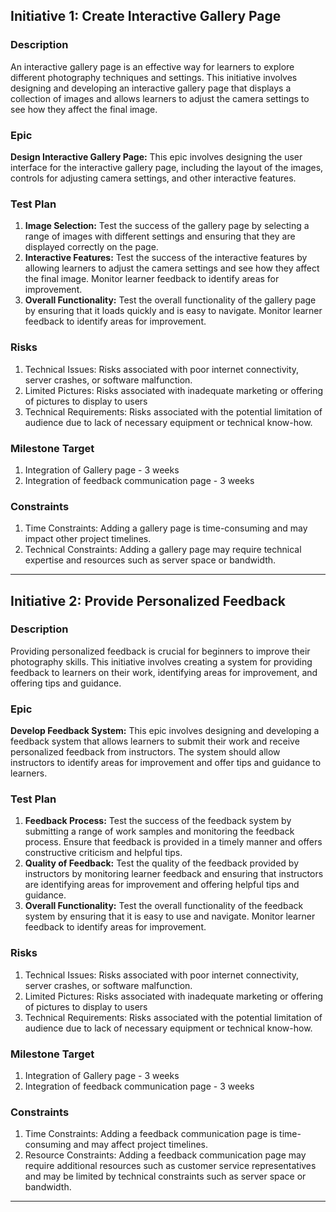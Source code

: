 ## Initiative 1: Create Interactive Gallery Page

### Description
An interactive gallery page is an effective way for learners to explore different photography techniques and settings. This initiative involves designing and developing an interactive gallery page that displays a collection of images and allows learners to adjust the camera settings to see how they affect the final image.

### Epic
**Design Interactive Gallery Page:** This epic involves designing the user interface for the interactive gallery page, including the layout of the images, controls for adjusting camera settings, and other interactive features.

### Test Plan
1. **Image Selection:** Test the success of the gallery page by selecting a range of images with different settings and ensuring that they are displayed correctly on the page.
2. **Interactive Features:** Test the success of the interactive features by allowing learners to adjust the camera settings and see how they affect the final image. Monitor learner feedback to identify areas for improvement.
3. **Overall Functionality:** Test the overall functionality of the gallery page by ensuring that it loads quickly and is easy to navigate. Monitor learner feedback to identify areas for improvement.

### Risks
1. Technical Issues: Risks associated with poor internet connectivity, server crashes, or software malfunction.
2. Limited Pictures: Risks associated with inadequate marketing or offering of pictures to display to users
3. Technical Requirements: Risks associated with the potential limitation of audience due to lack of necessary equipment or technical know-how.

### Milestone Target
1. Integration of Gallery page - 3 weeks
2. Integration of feedback communication page - 3 weeks

### Constraints
1. Time Constraints: Adding a gallery page is time-consuming and may impact other project timelines.
2. Technical Constraints: Adding a gallery page may require technical expertise and resources such as server space or bandwidth.

---------------------------------------------------

## Initiative 2: Provide Personalized Feedback

### Description
Providing personalized feedback is crucial for beginners to improve their photography skills. This initiative involves creating a system for providing feedback to learners on their work, identifying areas for improvement, and offering tips and guidance.

### Epic
**Develop Feedback System:** This epic involves designing and developing a feedback system that allows learners to submit their work and receive personalized feedback from instructors. The system should allow instructors to identify areas for improvement and offer tips and guidance to learners.

### Test Plan
1. **Feedback Process:** Test the success of the feedback system by submitting a range of work samples and monitoring the feedback process. Ensure that feedback is provided in a timely manner and offers constructive criticism and helpful tips.
2. **Quality of Feedback:** Test the quality of the feedback provided by instructors by monitoring learner feedback and ensuring that instructors are identifying areas for improvement and offering helpful tips and guidance.
3. **Overall Functionality:** Test the overall functionality of the feedback system by ensuring that it is easy to use and navigate. Monitor learner feedback to identify areas for improvement.

### Risks
1. Technical Issues: Risks associated with poor internet connectivity, server crashes, or software malfunction.
2. Limited Pictures: Risks associated with inadequate marketing or offering of pictures to display to users
3. Technical Requirements: Risks associated with the potential limitation of audience due to lack of necessary equipment or technical know-how.

### Milestone Target
1. Integration of Gallery page - 3 weeks
2. Integration of feedback communication page - 3 weeks

### Constraints
1. Time Constraints: Adding a feedback communication page is time-consuming and may affect project timelines.
2. Resource Constraints: Adding a feedback communication page may require additional resources such as customer service representatives and may be limited by technical constraints such as server space or bandwidth.

---------------------------------------------------